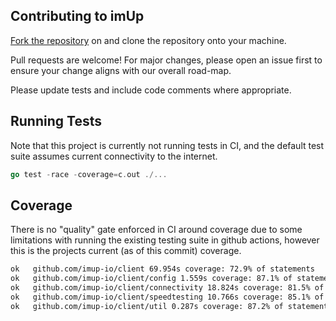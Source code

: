 Contributing to imUp
--

[Fork the repository](https://github.com/imup-io/client/fork) on and clone the repository onto your machine.

Pull requests are welcome! For major changes, please open an issue first to ensure your change aligns with our overall road-map.

Please update tests and include code comments where appropriate.

## Running Tests

Note that this project is currently not running tests in CI, and the default
test suite assumes current connectivity to the internet.

```go
go test -race -coverage=c.out ./...
```

## Coverage

There is no "quality" gate enforced in CI around coverage due to some limitations
with running the existing testing suite in github actions, however this is the projects
current (as of this commit) coverage.

```sh
ok   github.com/imup-io/client 69.954s coverage: 72.9% of statements
ok   github.com/imup-io/client/config 1.559s coverage: 87.1% of statements
ok   github.com/imup-io/client/connectivity 18.824s coverage: 81.5% of statements
ok   github.com/imup-io/client/speedtesting 10.766s coverage: 85.1% of statements
ok   github.com/imup-io/client/util 0.287s coverage: 87.2% of statements
```

